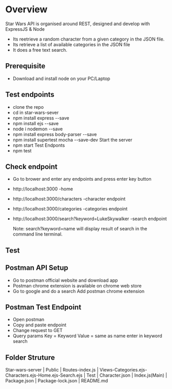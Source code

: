 # Overview

Star Wars API is organised around REST, designed and develop with ExpressJS & Node

- Its reetrieve a random character from a given category in the JSON file.
- Its retrieve a list of available categories in the JSON file 
- It does a free text search.


## Prerequisite
- Download and install node on your PC/Laptop

## Test endpoints
- clone the repo
- cd in star-wars-sever
- npm install express --save
- npm install ejs --save
- node i nodemon --save
- npm install express body-parser --save
- npm install supertest mocha --save-dev
Start the server
- npm start
Test Endponts
- npm test

## Check endpoint
- Go to brower and enter any endpoints and press enter key button
- http://localhost:3000 -home
- http://localhost:3000/characters -character endpoint
- http://localhost:3000/categories -categories endpoint
- http://localhost:3000/search?keyword=LukeSkywalker  -search endpoint 
  
  Note: search?keyword=name will display result of search in the command line terminal.

## Test

## Postman API Setup

  - Go to postman official website and download app
  - Postman chrome extension is available on chrome web store
  - Go to google and do a search Add postman chrome extension


## Postman Test Endpoint
- Open postman
- Copy and paste endpoint
- Change request to GET
- Query params Key = Keyword Value = same as name enter in keyword search
  


 ## Folder Struture

  Star-wars-server
       |
    Public
       |
    Routes-index.js
       |
    Views-Categories.ejs-Characters.ejs-Home.ejs-Search.ejs
      |
    Test
     |
    Character.json
      |
    Index.js(Main)
      |
    Package.json
      |
    Package-lock.json
      |
    README.md


